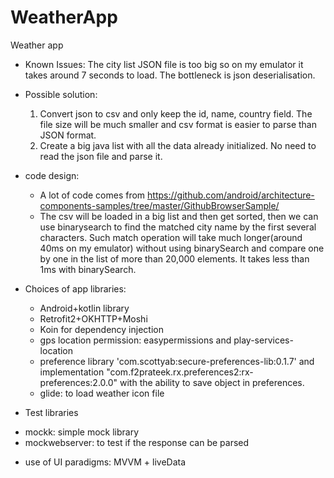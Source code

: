 # WeatherApp
Weather app

- Known Issues:
  The city list JSON file is too big so on my emulator it takes around 7 seconds to load. The bottleneck is json deserialisation.
- Possible solution:
  1. Convert json to csv and only keep the id, name, country field. The file size will be much smaller and csv format is easier to parse than JSON format.
  2. Create a big java list with all the data already initialized. No need to read the json file and parse it.

- code design:
  * A lot of code comes from https://github.com/android/architecture-components-samples/tree/master/GithubBrowserSample/ 
  * The csv will be loaded in a big list and then get sorted, then we can use binarysearch to find the matched city name by the first several characters. Such match operation will take much longer(around 40ms on my emulator) without using binarySearch and compare one by one in the list of more than 20,000 elements. It takes less than 1ms with binarySearch.
  
- Choices of app libraries:
  * Android+kotlin library
  * Retrofit2+OKHTTP+Moshi
  * Koin for dependency injection
  * gps location permission: easypermissions and play-services-location
  * preference library 'com.scottyab:secure-preferences-lib:0.1.7' and implementation "com.f2prateek.rx.preferences2:rx-preferences:2.0.0" with the ability to save object in preferences. 
  * glide: to load weather icon file
 - Test libraries
  * mockk: simple mock library
  * mockwebserver: to test if the response can be parsed
- use of UI paradigms: MVVM + liveData
